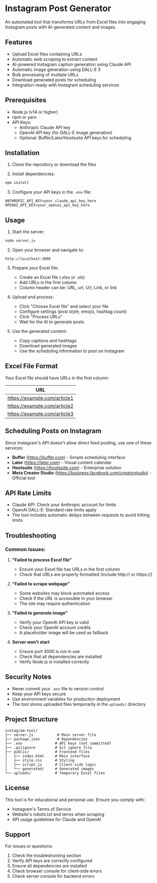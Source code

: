 # Instagram Post Generator

An automated tool that transforms URLs from Excel files into engaging Instagram posts with AI-generated content and images.

## Features

- Upload Excel files containing URLs
- Automatic web scraping to extract content
- AI-powered Instagram caption generation using Claude API
- Automatic image generation using DALL-E 3
- Bulk processing of multiple URLs
- Download generated posts for scheduling
- Integration-ready with Instagram scheduling services

## Prerequisites

- Node.js (v14 or higher)
- npm or yarn
- API Keys:
  - Anthropic Claude API key
  - OpenAI API key (for DALL-E image generation)
  - Optional: Buffer/Later/Hootsuite API keys for scheduling

## Installation

1. Clone the repository or download the files

2. Install dependencies:
```bash
npm install
```

3. Configure your API keys in the `.env` file:
```
ANTHROPIC_API_KEY=your_claude_api_key_here
OPENAI_API_KEY=your_openai_api_key_here
```

## Usage

1. Start the server:
```bash
node server.js
```

2. Open your browser and navigate to:
```
http://localhost:3000
```

3. Prepare your Excel file:
   - Create an Excel file (.xlsx or .xls)
   - Add URLs in the first column
   - Column header can be: URL, url, Url, Link, or link

4. Upload and process:
   - Click "Choose Excel file" and select your file
   - Configure settings (post style, emojis, hashtag count)
   - Click "Process URLs"
   - Wait for the AI to generate posts

5. Use the generated content:
   - Copy captions and hashtags
   - Download generated images
   - Use the scheduling information to post on Instagram

## Excel File Format

Your Excel file should have URLs in the first column:

| URL |
|-----|
| https://example.com/article1 |
| https://example.com/article2 |
| https://example.com/article3 |

## Scheduling Posts on Instagram

Since Instagram's API doesn't allow direct feed posting, use one of these services:

- **Buffer** (https://buffer.com) - Simple scheduling interface
- **Later** (https://later.com) - Visual content calendar
- **Hootsuite** (https://hootsuite.com) - Enterprise solution
- **Meta Creator Studio** (https://business.facebook.com/creatorstudio) - Official tool

## API Rate Limits

- Claude API: Check your Anthropic account for limits
- OpenAI DALL-E: Standard rate limits apply
- The tool includes automatic delays between requests to avoid hitting limits

## Troubleshooting

### Common Issues:

1. **"Failed to process Excel file"**
   - Ensure your Excel file has URLs in the first column
   - Check that URLs are properly formatted (include http:// or https://)

2. **"Failed to scrape webpage"**
   - Some websites may block automated access
   - Check if the URL is accessible in your browser
   - The site may require authentication

3. **"Failed to generate image"**
   - Verify your OpenAI API key is valid
   - Check your OpenAI account credits
   - A placeholder image will be used as fallback

4. **Server won't start**
   - Ensure port 3000 is not in use
   - Check that all dependencies are installed
   - Verify Node.js is installed correctly

## Security Notes

- Never commit your `.env` file to version control
- Keep your API keys secure
- Use environment variables for production deployment
- The tool stores uploaded files temporarily in the `uploads/` directory

## Project Structure

```
instagram-tool/
├── server.js           # Main server file
├── package.json        # Dependencies
├── .env               # API keys (not committed)
├── .gitignore         # Git ignore file
├── public/            # Frontend files
│   ├── index.html     # Main interface
│   ├── style.css      # Styling
│   ├── script.js      # Client-side logic
│   └── generated/     # Generated images
└── uploads/           # Temporary Excel files
```

## License

This tool is for educational and personal use. Ensure you comply with:
- Instagram's Terms of Service
- Website's robots.txt and terms when scraping
- API usage guidelines for Claude and OpenAI

## Support

For issues or questions:
1. Check the troubleshooting section
2. Verify API keys are correctly configured
3. Ensure all dependencies are installed
4. Check browser console for client-side errors
5. Check server console for backend errors